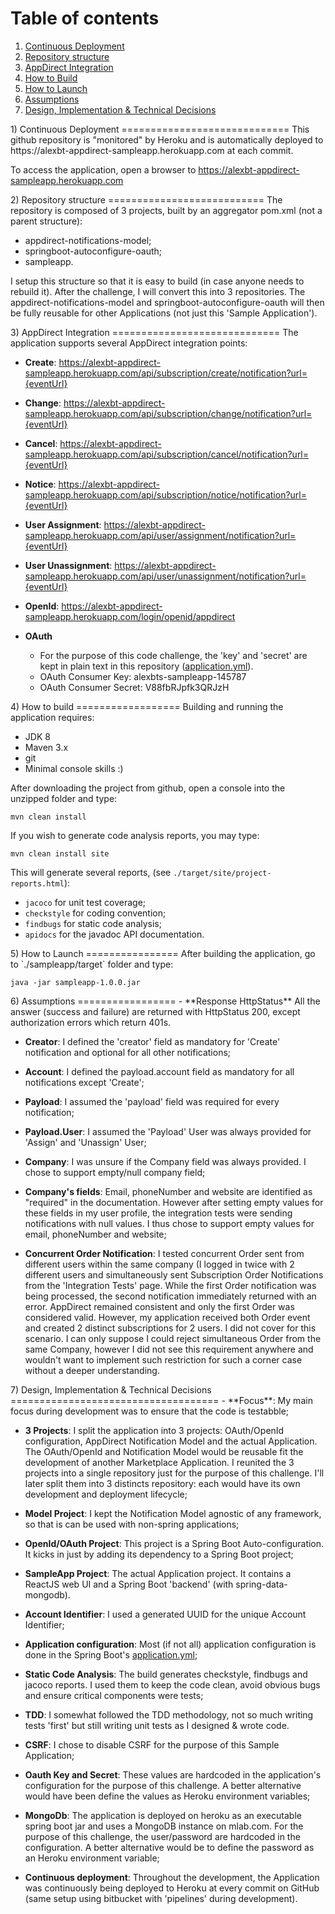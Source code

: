 Table of contents
=================
1. [Continuous Deployment](#continuous-deployment)
2. [Repository structure](#repository-structure)
3. [AppDirect Integration](#appdirect-integration)
4. [How to Build](#how-to-build)
5. [How to Launch](#how-to-launch)
6. [Assumptions](#assumptions)
7. [Design, Implementation & Technical Decisions](#design-implementation-technical-decisions)



<a name="continuous-deployment"/>
1) Continuous Deployment 
=============================
This github repository is "monitored" by Heroku and is automatically deployed to https://alexbt-appdirect-sampleapp.herokuapp.com at each commit.

To access the application, open a browser to https://alexbt-appdirect-sampleapp.herokuapp.com


<a name="repository-structure"/>
2) Repository structure
===========================
The repository is composed of 3 projects, built by an aggregator pom.xml (not a parent structure):

- appdirect-notifications-model;
- springboot-autoconfigure-oauth;
- sampleapp.

I setup this structure so that it is easy to build (in case anyone needs to rebuild it). After the challenge, I will convert this into 3 repositories. The appdirect-notifications-model and springboot-autoconfigure-oauth will then be fully reusable for other Applications (not just this 'Sample Application').

<a name="appdirect-integration"/>
3) AppDirect Integration
=============================
The application supports several AppDirect integration points:

- **Create**: https://alexbt-appdirect-sampleapp.herokuapp.com/api/subscription/create/notification?url={eventUrl} 

- **Change**: https://alexbt-appdirect-sampleapp.herokuapp.com/api/subscription/change/notification?url={eventUrl}

- **Cancel**: https://alexbt-appdirect-sampleapp.herokuapp.com/api/subscription/cancel/notification?url={eventUrl}

- **Notice**: https://alexbt-appdirect-sampleapp.herokuapp.com/api/subscription/notice/notification?url={eventUrl}

- **User Assignment**: https://alexbt-appdirect-sampleapp.herokuapp.com/api/user/assignment/notification?url={eventUrl}

- **User Unassignment**: https://alexbt-appdirect-sampleapp.herokuapp.com/api/user/unassignment/notification?url={eventUrl}

- **OpenId**: https://alexbt-appdirect-sampleapp.herokuapp.com/login/openid/appdirect

- **OAuth**
    - For the purpose of this code challenge, the 'key' and 'secret' are kept in plain text in this repository ([application.yml](https://github.com/alexturcot/alexbt-appdirect-sampleapp/blob/master/sampleapp/src/main/resources/application.yml)).
    - OAuth Consumer Key: alexbts-sampleapp-145787
    - OAuth Consumer Secret: V88fbRJpfk3QRJzH


<a name="how-to-build"/>
4) How to build
==================
Building and running the application requires:

- JDK 8
- Maven 3.x
- git
- Minimal console skills :)

After downloading the project from github, open a console into the unzipped folder and type:
    
    mvn clean install
    
If you wish to generate code analysis reports, you may type:
    
    mvn clean install site

This will generate several reports, (see `./target/site/project-reports.html`):

- `jacoco` for unit test coverage;
- `checkstyle` for coding convention;
- `findbugs` for static code analysis;
- `apidocs` for the javadoc API documentation.


<a name="how-to-launch"/>
5) How to Launch
================
After building the application, go to `./sampleapp/target` folder and type:

    java -jar sampleapp-1.0.0.jar



<a name="assumptions"/>
6) Assumptions
=================
- **Response HttpStatus** All the answer (success and failure) are returned with HttpStatus 200, except authorization errors which return 401s.

- **Creator**: I defined the 'creator' field as mandatory for 'Create' notification and optional for all other notifications;

- **Account**: I defined the payload.account field as mandatory for all notifications except 'Create';

- **Payload**: I assumed the 'payload' field was required for every notification;

- **Payload.User**: I assumed the 'Payload' User was always provided for 'Assign' and 'Unassign' User;

- **Company**: I was unsure if the Company field was always provided. I chose to support empty/null company field;

- **Company's fields**: Email, phoneNumber and website are identified as "required" in the documentation. However after setting empty values for these fields in my user profile, the integration tests were sending notifications with null values. I thus chose to support empty values for email, phoneNumber and website;

- **Concurrent Order Notification**: I tested concurrent Order sent from different users within the same company (I logged in twice with 2 different users and simultaneously sent Subscription Order Notifications from the 'Integration Tests' page. While the first Order notification was being processed, the second notification immediately returned with an error. AppDirect remained consistent and only the first Order was considered valid. However, my application received both Order event and created 2 distinct subscriptions for 2 users.
I did not cover for this scenario. I can only suppose I could reject simultaneous Order from the same Company, however I did not see this requirement anywhere and wouldn't want to implement such restriction for such a corner case without a deeper understanding.  
 
 

<a name="design-implementation-technical-decisions"/>
7) Design, Implementation & Technical Decisions
====================================
- **Focus**: My main focus during development was to ensure that the code is testabble;

- **3 Projects**: I split the application into 3 projects: OAuth/OpenId configuration, AppDirect Notification Model and the actual Application. The OAuth/OpenId and Notification Model would be reusable fit the development of another Marketplace Application. I reunited the 3 projects into a single repository just for the purpose of this challenge. I'll later split them into 3 distincts repository: each would have its own development and deployment lifecycle;

- **Model Project**: I kept the Notification Model agnostic of any framework, so that is can be used with non-spring applications;

- **OpenId/OAuth Project**: This project is a Spring Boot Auto-configuration. It kicks in just by adding its dependency to a Spring Boot project;

- **SampleApp Project**: The actual Application project. It contains a ReactJS web UI and a Spring Boot 'backend' (with spring-data-mongodb).

- **Account Identifier**: I used a generated UUID for the unique Account Identifier;

- **Application configuration**: Most (if not all) application configuration is done in the Spring Boot's [application.yml](https://github.com/alexturcot/alexbt-appdirect-sampleapp/blob/master/sampleapp/src/main/resources/application.yml);

- **Static Code Analysis**: The build generates checkstyle, findbugs and jacoco reports. I used them to keep the code clean, avoid obvious bugs and ensure critical components were tests;

- **TDD**: I somewhat followed the TDD methodology, not so much writing tests 'first' but still writing unit tests as I designed & wrote code.

- **CSRF**: I chose to disable CSRF for the purpose of this Sample Application;

- **Oauth Key and Secret**: These values are hardcoded in the application's configuration for the purpose of this challenge. A better alternative would have been define the values as Heroku environment variables;

- **MongoDb**: The application is deployed on heroku as an executable spring boot jar and uses a MongoDB instance on mlab.com. For the purpose of this challenge, the user/password are hardcoded in the configuration. A better alternative would be to define the password as an Heroku environment variable;

- **Continuous deployment**: Throughout the development, the Application was continuously being deployed to Heroku at every commit on GitHub (same setup using bitbucket with 'pipelines' during development).

